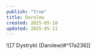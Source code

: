 ```yaml
---
publish: "true"
title: Darolew
created: 2025-05-10
updated: 2025-05-11
---
```

![[7 Dystrykt (Darolew)#^17a236]]